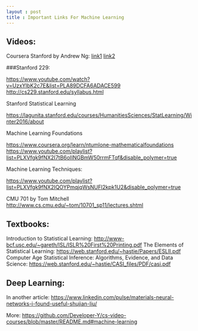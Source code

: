 ```yaml
---
layout : post
title : Important Links For Machine Learning
---
```

## Videos:

Coursera Stanford by Andrew Ng: [link1](https://www.coursera.org/learn/machine-learning) [link2](https://www.youtube.com/watch?v=PPLop4L2eGk&list=PLLssT5z_DsK-h9vYZkQkYNWcItqhlRJLN)

###Stanford 229:

https://www.youtube.com/watch?v=UzxYlbK2c7E&list=PLA89DCFA6ADACE599
http://cs229.stanford.edu/syllabus.html

Stanford Statistical Learning

https://lagunita.stanford.edu/courses/HumanitiesSciences/StatLearning/Winter2016/about


Machine Learning Foundations

https://www.coursera.org/learn/ntumlone-mathematicalfoundations
https://www.youtube.com/playlist?list=PLXVfgk9fNX2I7tB6oIINGBmW50rrmFTqf&disable_polymer=true



Machine Learning Techniques:

https://www.youtube.com/playlist?list=PLXVfgk9fNX2IQOYPmqjqWsNUFl2kpk1U2&disable_polymer=true

CMU 701 by Tom Mitchell
http://www.cs.cmu.edu/~tom/10701_sp11/lectures.shtml


## Textbooks:

Introduction to Statistical Learning: http://www-bcf.usc.edu/~gareth/ISL/ISLR%20First%20Printing.pdf
The Elements of Statistical Learning: https://web.stanford.edu/~hastie/Papers/ESLII.pdf
Computer Age Statistical Inference: Algorithms, Evidence, and Data Science: https://web.stanford.edu/~hastie/CASI_files/PDF/casi.pdf


## Deep Learning:

In another article: https://www.linkedin.com/pulse/materials-neural-networks-i-found-useful-shujian-liu/



More: https://github.com/Developer-Y/cs-video-courses/blob/master/README.md#machine-learning
